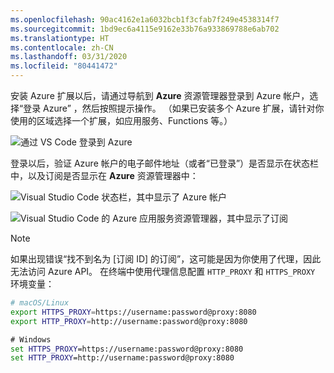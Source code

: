 ```yaml
---
ms.openlocfilehash: 90ac4162e1a6032bcb1f3cfab7f249e4538314f7
ms.sourcegitcommit: 1bd9ec6a4115e9162e33b76a933869788e6ab702
ms.translationtype: HT
ms.contentlocale: zh-CN
ms.lasthandoff: 03/31/2020
ms.locfileid: "80441472"
---
```

安装 Azure 扩展以后，请通过导航到 **Azure** 资源管理器登录到 Azure 帐户，选择“登录 Azure”  ，然后按照提示操作。 （如果已安装多个 Azure 扩展，请针对你使用的区域选择一个扩展，如应用服务、Functions 等。）

![通过 VS Code 登录到 Azure](../media/deploy-azure/sign-in-to-azure-through-visual-studio-code.png)

登录以后，验证 Azure 帐户的电子邮件地址（或者“已登录”）是否显示在状态栏中，以及订阅是否显示在 **Azure** 资源管理器中：

![Visual Studio Code 状态栏，其中显示了 Azure 帐户](../media/deploy-azure/azure-account-status-bar-in-visual-studio-code.png)

![Visual Studio Code 的 Azure 应用服务资源管理器，其中显示了订阅](../media/deploy-azure/view-azure-subscription-in-visual-studio-code-app-service-explorer.png)

> [!NOTE]
> 如果出现错误“找不到名为 [订阅 ID] 的订阅”，这可能是因为你使用了代理，因此无法访问 Azure API。  在终端中使用代理信息配置 `HTTP_PROXY` 和 `HTTPS_PROXY` 环境变量：
>
> ```bash
> # macOS/Linux
> export HTTPS_PROXY=https://username:password@proxy:8080
> export HTTP_PROXY=http://username:password@proxy:8080
> ```
>
> ```cmd
> # Windows
> set HTTPS_PROXY=https://username:password@proxy:8080
> set HTTP_PROXY=http://username:password@proxy:8080
> ```
